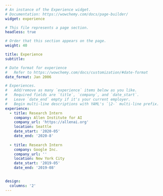 ```yaml
---
# An instance of the Experience widget.
# Documentation: https://wowchemy.com/docs/page-builder/
widget: experience

# This file represents a page section.
headless: true

# Order that this section appears on the page.
weight: 40

title: Experience
subtitle:

# Date format for experience
#   Refer to https://wowchemy.com/docs/customization/#date-format
date_format: Jan 2006

# Experiences.
#   Add/remove as many `experience` items below as you like.
#   Required fields are `title`, `company`, and `date_start`.
#   Leave `date_end` empty if it's your current employer.
#   Begin multi-line descriptions with YAML's `|2-` multi-line prefix.
experience:
  - title: Research Intern
    company: Allen Institute for AI
    company_url: 'https://allenai.org'
    location: Seattle
    date_start: '2020-05'
    date_end: '2020-8'
        
  - title: Research Intern
    company: Google Inc.
    company_url: ''
    location: New York City
    date_start: '2019-05'
    date_end: '2019-08'
    

design:
  columns: '2'
---
```

